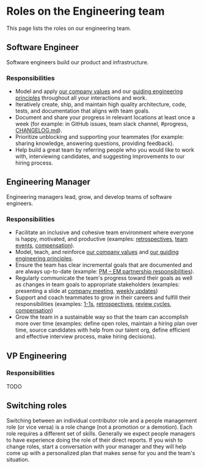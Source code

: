 # Roles on the Engineering team

This page lists the roles on our engineering team.

## Software Engineer

Software engineers build our product and infrastructure.

### Responsibilities

- Model and apply [our company values](../../company/values.md) and our [guiding engineering principles](index.md#guiding-principles) throughout all your interactions and work.
- Iteratively create, ship, and maintain high quality architecture, code, tests, and documentation that aligns with team goals.
- Document and share your progress in relevant locations at least once a week (for example: in GitHub issues, team slack channel, #progress, [CHANGELOG.md](https://github.com/sourcegraph/sourcegraph/blob/main/CHANGELOG.md)).
- Prioritize unblocking and supporting your teammates (for example: sharing knowledge, answering questions, providing feedback).
- Help build a great team by referring people who you would like to work with, interviewing candidates, and suggesting improvements to our hiring process.

## Engineering Manager

Engineering managers lead, grow, and develop teams of software engineers.

### Responsibilities

- Facilitate an inclusive and cohesive team environment where everyone is happy, motivated, and productive (examples: [retrospectives](../../retrospectives/index.md), [team events](../people-ops/travel.md#team-events), [compensation](../people-ops/compensation.md)).
- Model, teach, and reinforce [our company values](../../company/values.md) and [our guiding engineering principles](index.md#guiding-principles).
- Ensure the team has clear incremental goals that are documented and are always up-to-date (example: [PM – EM partnership responsibilities](../product/roles/product_manager_engineering_manager_responsibilities.md)).
- Regularly communicate the team's progress toward their goals as well as changes in team goals to appropriate stakeholders (examples: presenting a slide at [company meeting](../communication/company_meeting.md), [weekly updates](leadership/index.md#weekly-updates))
- Support and coach teammates to grow in their careers and fulfill their responsibilities (examples: [1-1s](../leadership/1-1.md), [retrospectives](), [review cycles](https://about.sourcegraph.com/handbook/people-ops/review-cycles), [compensation](../people-ops/compensation.md))
- Grow the team in a sustainable way so that the team can accomplish more over time (examples: define open roles, maintain a hiring plan over time, source candidates with help from our talent org, define efficient and effective interview process, make hiring decisions).

## VP Engineering

### Responsibilities

TODO

## Switching roles

Switching between an individual contributor role and a people management role (or vice versa) is a role change (not a promotion or a demotion). Each role requires a different set of skills. Generally we expect people managers to have experience doing the role of their direct reports. If you wish to change roles, start a conversation with your manager and they will help come up with a personalized plan that makes sense for you and the team's situation.
